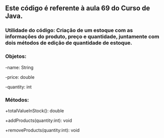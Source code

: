 ## Este código é referente à aula 69 do Curso de Java.

### Utilidade do código: Criação de um estoque com as informações do produto, preço e quantidade, juntamente com dois métodos de edição de quantidade de estoque.

### Objetos:
-name: String

-price: double

-quantity: int

### Métodos:
+totalValueInStock(): double

+addProducts(quantity:int): void

+removeProducts(quantity:int): void

